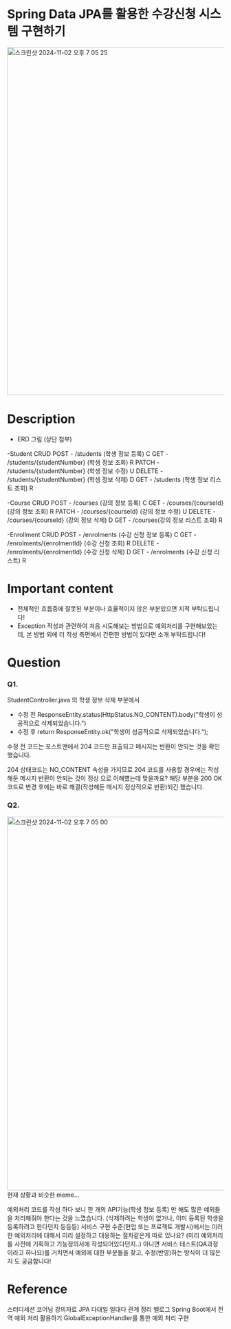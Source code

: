 # Spring Data JPA를 활용한 수강신청 시스템 구현하기
<img width="808" alt="스크린샷 2024-11-02 오후 7 05 25" src="https://github.com/user-attachments/assets/1c171d38-3b89-498e-a2f0-304839a132e1">

# Description

- ERD 그림 (상단 첨부) 

-Student CRUD
POST - /students (학생 정보 등록) C
GET - /students/{studentNumber} (학생 정보 조회) R
PATCH - /students/{studentNumber} (학생 정보 수정) U
DELETE - /students/{studentNumber} (학생 정보 삭제) D
GET - /students (학생 정보 리스트 조회) R

-Course CRUD
POST - /courses (강의 정보 등록) C
GET - /courses/{courseId} (강의 정보 조회) R
PATCH - /courses/{courseId} (강의 정보 수정) U
DELETE - /courses/{courseId} (강의 정보 삭제) D
GET - /courses(강의 정보 리스트 조회) R

-Enrollment CRUD
POST - /enrolments (수강 신청 정보 등록) C
GET - /enrolments/{enrolmentId} (수강 신청 조회) R
DELETE - /enrolments/{enrolmentId} (수강 신청 삭제) D
GET - /enrolments (수강 신청 리스트) R

# Important content

- 전체적인 흐름중에 잘못된 부분이나 효율적이지 않은 부분있으면 지적 부탁드립니다!
- Exception 작성과 관련하여 처음 시도해보는 방법으로 예외처리를 구현해보았는데, 본 방법 외에
더 작성 측면에서 간편한 방법이 있다면 소개 부탁드립니다!

# Question

### Q1.
StudentController.java 의 학생 정보 삭제 부분에서

- 수정 전 
ResponseEntity.status(HttpStatus.NO_CONTENT).body("학생이 성공적으로 삭제되었습니다.")
- 수정 후
return ResponseEntity.ok("학생이 성공적으로 삭제되었습니다.");

수정 전 코드는 포스트맨에서 204 코드만 표출되고 메시지는 반환이 안되는 것을 확인했습니다.

204 상태코드는 NO_CONTENT 속성을 가지므로 
204 코드를 사용할 경우에는 작성해둔 메시지 반환이 안되는 것이 정상 으로 이해헀는데 맞을까요?
해당 부분을 200 OK코드로 변경 후에는 바로 해결(작성해둔 메시지 정상적으로 반환)되긴 했습니다.

### Q2.

<img width="868" alt="스크린샷 2024-11-02 오후 7 05 00" src="https://github.com/user-attachments/assets/338a5c78-3697-4c9f-99c9-0b8b9e67bf16">
현재 상황과 비슷한 meme...

예외처리 코드를 작성 하다 보니 한 개의 API기능(학생 정보 등록) 만 해도
많은 예외들을 처리해줘야 한다는 것을 느꼈습니다. 
(삭제하려는 학생이 없거나, 이미 등록된 학생을 등록하려고 한다던지 등등등)
서비스 구현 수준(현업 또는 프로젝트 개발시)에서는 이러한 예외처리에 대해서 미리 설정하고 대응하는 
절차같은게 따로 있나요? (미리 예외처리를 사전에 기획하고 기능정의서에 작성되어있다던지..)
아니면 서비스 테스트(QA과정 이라고 하나요)를 거치면서 예외에 대한 부분들을 찾고, 수정(반영)하는 
방식이 더 많은지 도 궁금합니다!


# Reference
스터디세션 코어님 강의자료
JPA 다대일 일대다 관계 정리 벨로그
Spring Boot에서 전역 예외 처리 활용하기
GlobalExceptionHandler를 통한 예외 처리 구현
